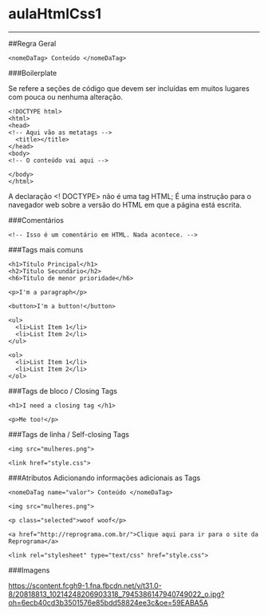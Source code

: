 # aulaHtmlCss1
---


##Regra Geral

```
<nomeDaTag> Conteúdo </nomeDaTag>
```


###Boilerplate

Se refere a seções de código que devem ser incluídas em muitos lugares com pouca ou nenhuma alteração.

```
<!DOCTYPE html>
<html>
<head>
<!-- Aqui vão as metatags -->
  <title></title>
</head>
<body>
<!-- O conteúdo vai aqui -->

</body>
</html>
```
A declaração <! DOCTYPE> não é uma tag HTML; É uma instrução para o navegador web sobre a versão do HTML em que a página está escrita.

###Comentários

```
<!-- Isso é um comentário em HTML. Nada acontece. -->
```

###Tags mais comuns

```
<h1>Título Principal</h1>
<h2>Título Secundário</h2>
<h6>Título de menor prioridade</h6>

<p>I'm a paragraph</p>

<button>I'm a button!</button>

<ul>
  <li>List Item 1</li>
  <li>List Item 2</li>
</ul>

<ol>
  <li>List Item 1</li>
  <li>List Item 2</li>
</ol>
```

###Tags de bloco / Closing Tags

```
<h1>I need a closing tag </h1>

<p>Me too!</p>
```

###Tags de linha / Self-closing Tags

```
<img src="mulheres.png">

<link href="style.css">
```

###Atributos
Adicionando informações adicionais as Tags
```
<nomeDaTag name="valor"> Conteúdo </nomeDaTag>
```

```
<img src="mulheres.png">

<p class="selected">woof woof</p>

<a href="http://reprograma.com.br/">Clique aqui para ir para o site da Reprograma</a>

<link rel="stylesheet" type="text/css" href="style.css">
```

###Imagens


https://scontent.fcgh9-1.fna.fbcdn.net/v/t31.0-8/20818813_10214248206903318_7945386147940749022_o.jpg?oh=6ecb40cd3b3501576e85bdd58824ee3c&oe=59EABA5A